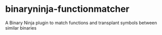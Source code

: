 # binaryninja-functionmatcher
A Binary Ninja plugin to match functions and transplant symbols between similar binaries
